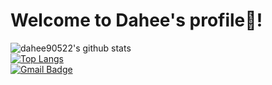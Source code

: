 Welcome to Dahee's profile👋!
===================
![dahee90522's github stats](https://github-readme-stats.vercel.app/api?username=dahee90522&show_icons=true&theme=radical)<br>
[![Top Langs](https://github-readme-stats.vercel.app/api/top-langs/?username=dahee90522&layout=compact)](https://github.com/DAGGUDAGGU/daggu)<br>
[![Gmail Badge](https://img.shields.io/badge/Gmail-d14836?style=plastic&logo=Gmail&logoColor=white&link=mailto:snugyun01@gmail.com)](mailto:s2018s40@e-mirim.hs.kr)<br>
<!--
**dahee90522/dahee90522** is a ✨ _special_ ✨ repository because its `README.md` (this file) appears on your GitHub profile.
flat-square
Here are some ideas to get you started:

- 🔭 I’m currently working on ...
- 🌱 I’m currently learning ...
- 👯 I’m looking to collaborate on ...
- 🤔 I’m looking for help with ...
- 💬 Ask me about ...
- 📫 How to reach me: ...
- 😄 Pronouns: ...
- ⚡ Fun fact: ...
-->
